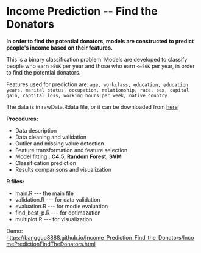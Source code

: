 # Income Prediction -- Find the Donators
**In order to find the potential donators, models are constructed to predict people's income based on their features.** <br />

This is a binary classification problem. Models are developed to classify people who earn `>50K` per year and those who earn `<=50K` per year, in order to find the potential donators. <br />

Features used for prediction are: `age, workclass, education, education years, marital status, occupation, relationship, race, sex, capital gain, captital loss, working hours per week, native country`

The data is in rawData.Rdata file, or it can be downloaded from [here](https://archive.ics.uci.edu/ml/datasets/Adult)

**Procedures:**
* Data description 
*	Data cleaning and validation
*	Outlier and missing value detection
* Feature transformation and feature selection
*	Model fitting : **C4.5**, **Random Forest**, **SVM**
* Classification prediction
* Results comparisons and visualization

**R files:**
* main.R        ---  the main file
* validation.R  ---  for data validation
* evaluation.R  ---  for modle evaluation
* find_best_p.R ---  for optimazation
* multiplot.R   ---  for visualization

Demo: https://bangguo8888.github.io/Income_Prediction_Find_the_Donators/IncomePredictionFindTheDonators.html
